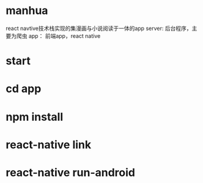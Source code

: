 # manhua
react navtive技术栈实现的集漫画与小说阅读于一体的app
server: 后台程序，主要为爬虫
app： 前端app，react native
# start
# cd app
# npm install
# react-native link
# react-native run-android
